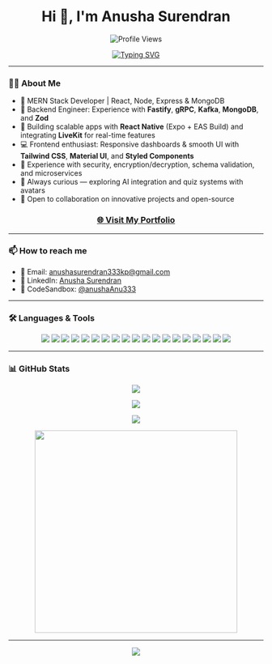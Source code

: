 <h1 align="center">Hi 👋, I'm Anusha Surendran</h1>

<p align="center">
  <img src="https://komarev.com/ghpvc/?username=anushaAnu333&label=Profile%20views&color=0e75b6&style=flat" alt="Profile Views" />
</p>

<p align="center">
  <a href="https://github.com/DenverCoder1/readme-typing-svg">
    <img src="https://readme-typing-svg.herokuapp.com?font=IBM+Plex+Sans&color=d25f2c&size=25&center=true&vCenter=true&lines=Full-Stack+Web+Developer;MERN+Stack+Specialist;React+Native+Enthusiast;Backend+Engineer+%7C+Fastify+%7C+gRPC+%7C+Kafka;Frontend+UI+Designer+%7C+Responsive+Web+Apps" alt="Typing SVG">
  </a>
</p>

---

### 👩‍💻 About Me

- 🌟 MERN Stack Developer | React, Node, Express & MongoDB
- 🔧 Backend Engineer: Experience with **Fastify**, **gRPC**, **Kafka**, **MongoDB**, and **Zod**
- 📱 Building scalable apps with **React Native** (Expo + EAS Build) and integrating **LiveKit** for real-time features
- 💻 Frontend enthusiast: Responsive dashboards & smooth UI with **Tailwind CSS**, **Material UI**, and **Styled Components**
- 🔐 Experience with security, encryption/decryption, schema validation, and microservices
- 🧠 Always curious — exploring AI integration and quiz systems with avatars
- 🤝 Open to collaboration on innovative projects and open-source

<h3 align="center">
  <a href="https://anushaanu333.github.io/" target="_blank" rel="noopener noreferrer">
    🌐 Visit My Portfolio
  </a>
</h3>

---

### 📫 How to reach me

- 📧 Email: [anushasurendran333kp@gmail.com](mailto:anushasurendran333kp@gmail.com)
- 💼 LinkedIn: [Anusha Surendran](https://www.linkedin.com/in/anusha-surendran-324642225/)
- 🧪 CodeSandbox: [@anushaAnu333](https://codesandbox.io/u/anushaAnu333)

---

### 🛠️ Languages & Tools

<p align="center">
  <img src="https://img.shields.io/badge/-HTML5-E34F26?style=flat&logo=html5&logoColor=white" />
  <img src="https://img.shields.io/badge/-CSS3-1572B6?style=flat&logo=css3&logoColor=white" />
  <img src="https://img.shields.io/badge/-JavaScript-F7DF1E?style=flat&logo=javascript&logoColor=black" />
  <img src="https://img.shields.io/badge/-React-61DAFB?style=flat&logo=react&logoColor=black" />
  <img src="https://img.shields.io/badge/-Redux-764abc?style=flat&logo=redux&logoColor=white" />
  <img src="https://img.shields.io/badge/-ReactNative-61dafb?style=flat&logo=react&logoColor=black" />
  <img src="https://img.shields.io/badge/-Expo-000020?style=flat&logo=expo&logoColor=white" />
  <img src="https://img.shields.io/badge/-MongoDB-4DB33D?style=flat&logo=mongodb&logoColor=white" />
  <img src="https://img.shields.io/badge/-Node.js-3C873A?style=flat&logo=node.js&logoColor=white" />
  <img src="https://img.shields.io/badge/-Express-000000?style=flat&logo=express&logoColor=white" />
  <img src="https://img.shields.io/badge/-Fastify-000000?style=flat&logo=fastify&logoColor=white" />
  <img src="https://img.shields.io/badge/-gRPC-5C2D91?style=flat&logo=grpc&logoColor=white" />
  <img src="https://img.shields.io/badge/-Kafka-231F20?style=flat&logo=apache-kafka&logoColor=white" />
  <img src="https://img.shields.io/badge/-Postman-FF6C37?style=flat&logo=postman&logoColor=white" />
  <img src="https://img.shields.io/badge/-Heroku-430098?style=flat&logo=heroku&logoColor=white" />
  <img src="https://img.shields.io/badge/-Netlify-00C7B7?style=flat&logo=netlify&logoColor=white" />
  <img src="https://img.shields.io/badge/-Git-F05032?style=flat&logo=git&logoColor=white" />
  <img src="https://img.shields.io/badge/-GitHub-181717?style=flat&logo=github&logoColor=white" />
  <img src="https://img.shields.io/badge/-VSCode-007ACC?style=flat&logo=visual-studio-code&logoColor=white" />
</p>

---

### 📊 GitHub Stats

<p align="center">
  <img src="https://github-readme-stats.vercel.app/api?username=anushaAnu333&show_icons=true&theme=vue" />
</p>

<p align="center">
  <img src="https://github-readme-streak-stats.herokuapp.com/?user=anushaAnu333&theme=vue" />
</p>

<p align="center">
  <img src="https://github-readme-stats.vercel.app/api/top-langs/?username=anushaAnu333&layout=compact&theme=vue&hide_border=true" />
</p>

<p align="center">
  <img src="https://media.giphy.com/media/SWoSkN6DxTszqIKEqv/giphy.gif" width="400" />
</p>

---

<p align="center">
  <img src="https://activity-graph.herokuapp.com/graph?username=anushaAnu333&bg_color=ffffff&color=000000&line=d25f2c&point=ff9933&area=true&hide_border=true" />
</p>
